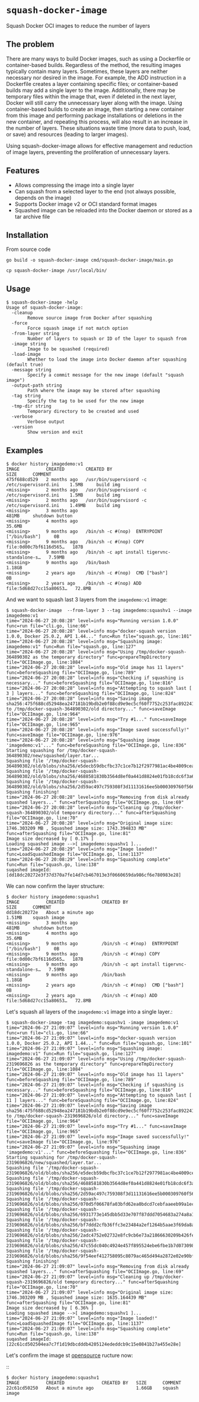 ``squash-docker-image``
==================

Squash Docker OCI images to reduce the number of layers

The problem
-----------


There are many ways to build Docker images, such as using a Dockerfile or container-based builds. Regardless of the method, the resulting images typically contain many layers. Sometimes, these layers are neither necessary nor desired in the image. For example, the ADD instruction in a Dockerfile creates a layer containing specific files; or container-based builds may add a single layer to the image. Additionally, there may be temporary files within the image that, even if deleted in the next layer, Docker will still carry the unnecessary layer along with the image. Using container-based builds to create an image, then starting a new container from this image and performing package installations or deletions in the new container, and repeating this process, will also result in an increase in the number of layers. These situations waste time (more data to push, load, or save) and resources (leading to larger images).

Using squash-docker-image allows for effective management and reduction of image layers, preventing the proliferation of unnecessary layers.

Features
--------

- Allows compressing the image into a single layer
- Can squash from a selected layer to the end (not always possible, depends on the image)
- Supports Docker image v2 or OCI standard format images
- Squashed image can be reloaded into the Docker daemon or stored as a tar archive file





Installation
------------

From source code

    go build -o squash-docker-image cmd/squash-docker-image/main.go
    
    cp squash-docker-image /usr/local/bin/



Usage
-----


    $ squash-docker-image -help
    Usage of squash-docker-image:
      -cleanup
            Remove source image from Docker after squashing
      -force
            Force squash image if not match option
      -from-layer string
            Number of layers to squash or ID of the layer to squash from
      -image string
            Image to be squashed (required)
      -load-image
            Whether to load the image into Docker daemon after squashing (default true)
      -message string
            Specify a commit message for the new image (default "squash image")
      -output-path string
            Path where the image may be stored after squashing
      -tag string
            Specify the tag to be used for the new image
      -tmp-dir string
            Temporary directory to be created and used
      -verbose
            Verbose output
      -version
            Show version and exit



Examples
--------

    $ docker history imagedemo:v1
    IMAGE          CREATED        CREATED BY                                      SIZE      COMMENT
    475f688cd529   2 months ago   /usr/bin/supervisord -c /etc/supervisord.ini    1.5MB     build img
    <missing>      2 months ago   /usr/bin/supervisord -c /etc/supervisord.ini    1.5MB     build img
    <missing>      2 months ago   /usr/bin/supervisord -c /etc/supervisord.ini    1.49MB    build img
    <missing>      3 months ago                                                   481MB     shutdown button
    <missing>      4 months ago                                                   35.6MB    
    <missing>      9 months ago   /bin/sh -c #(nop)  ENTRYPOINT ["/bin/bash"]     0B        
    <missing>      9 months ago   /bin/sh -c #(nop) COPY file:0d00c7bf6116d565…   187B      
    <missing>      9 months ago   /bin/sh -c apt install tigervnc-standalone-s…   7.59MB    
    <missing>      9 months ago   /bin/bash                                       1.18GB    
    <missing>      2 years ago    /bin/sh -c #(nop)  CMD ["bash"]                 0B        
    <missing>      2 years ago    /bin/sh -c #(nop) ADD file:5d68d27cc15a80653…   72.8MB 



And we want to squash last 3 layers from the ``imagedemo:v1`` image:



    $ squash-docker-image  --from-layer 3 --tag imagedemo:squashv1 --image imagedemo:v1
    time="2024-06-27 20:08:28" level=info msg="Running version 1.0.0" func=run file="cli.go, line:66"
    time="2024-06-27 20:08:28" level=info msg="docker-squash version 1.0.0, Docker 25.0.2, API 1.44..." func=Run file="squash.go, line:101"
    time="2024-06-27 20:08:28" level=info msg="Squashing image: imagedemo:v1" func=Run file="squash.go, line:127"
    time="2024-06-27 20:08:28" level=info msg="Using /tmp/docker-squash-364890302 as the temporary directory" func=prepareTmpDirectory file="OCIImage.go, line:1084"
    time="2024-06-27 20:08:28" level=info msg="Old image has 11 layers" func=beforeSquashing file="OCIImage.go, line:789"
    time="2024-06-27 20:08:28" level=info msg="Checking if squashing is necessary..." func=beforeSquashing file="OCIImage.go, line:816"
    time="2024-06-27 20:08:28" level=info msg="Attempting to squash last [ 3 ] layers..." func=beforeSquashing file="OCIImage.go, line:824"
    time="2024-06-27 20:08:28" level=info msg="Saving image sha256:475f688cd52948ea247181b19bdb2e0f88cd9e9ec5cf60f7752c253fac892241 to /tmp/docker-squash-364890302/old directory..." func=saveImage file="OCIImage.go, line:964"
    time="2024-06-27 20:08:28" level=info msg="Try #1..." func=saveImage file="OCIImage.go, line:965"
    time="2024-06-27 20:08:28" level=info msg="Image saved successfully!" func=saveImage file="OCIImage.go, line:976"
    time="2024-06-27 20:08:28" level=info msg="Squashing image 'imagedemo:v1'..." func=beforeSquashing file="OCIImage.go, line:836"
    Starting squashing for /tmp/docker-squash-364890302/new/squashed/layer.tar...
    Squashing file '/tmp/docker-squash-364890302/old/blobs/sha256/e5decb59dbcfbc37c1ce7b12f2977981ac4be4009cea1b4506e7c4261c030570'...
    Squashing file '/tmp/docker-squash-364890302/old/blobs/sha256/4688581830b3564d8ef0a441d8824e01fb18cdc6f3a642333a50a40436fe1d46'...
    Squashing file '/tmp/docker-squash-364890302/old/blobs/sha256/2d59ac497c759308f3d11131616ee5b000309760f56696215370f1756b555c4b'...
    Squashing finishing!
    time="2024-06-27 20:08:28" level=info msg="Removing from disk already squashed layers..." func=afterSquashing file="OCIImage.go, line:69"
    time="2024-06-27 20:08:28" level=info msg="Cleaning up /tmp/docker-squash-364890302/old temporary directory..." func=afterSquashing file="OCIImage.go, line:70"
    time="2024-06-27 20:08:28" level=info msg="Original image size: 1746.303209 MB , Squashed image size: 1743.394833 MB" func=afterSquashing file="OCIImage.go, line:81"
    Image size decreased by [ 0.17% ]
    Loading squashed image -->[ imagedemo:squashv1 ]...
    time="2024-06-27 20:08:29" level=info msg="Image loaded!" func=LoadSquashedImage file="OCIImage.go, line:1137"
    time="2024-06-27 20:08:29" level=info msg="Squashing complete" func=Run file="squash.go, line:138"
    suqashed imageId: [dd18dc20272e3f37d370a7fe14d7cb467013e3f0660659da986cf6e780983e28] 

We can now confirm the layer structure:


    $ docker history imagedemo:squashv1 
    IMAGE          CREATED              CREATED BY                                      SIZE      COMMENT
    dd18dc20272e   About a minute ago                                                   1.51MB    squash image
    <missing>      3 months ago                                                         481MB     shutdown button
    <missing>      4 months ago                                                         35.6MB    
    <missing>      9 months ago         /bin/sh -c #(nop)  ENTRYPOINT ["/bin/bash"]     0B        
    <missing>      9 months ago         /bin/sh -c #(nop) COPY file:0d00c7bf6116d565…   187B      
    <missing>      9 months ago         /bin/sh -c apt install tigervnc-standalone-s…   7.59MB    
    <missing>      9 months ago         /bin/bash                                       1.18GB    
    <missing>      2 years ago          /bin/sh -c #(nop)  CMD ["bash"]                 0B        
    <missing>      2 years ago          /bin/sh -c #(nop) ADD file:5d68d27cc15a80653…   72.8MB   


Let's squash all layers of the `imagedemo:v1` image into a single layer.:


    $ squash-docker-image -tag imagedemo:squashv1 -image imagedemo:v1
    time="2024-06-27 21:09:07" level=info msg="Running version 1.0.0" func=run file="cli.go, line:66"
    time="2024-06-27 21:09:07" level=info msg="docker-squash version 1.0.0, Docker 25.0.2, API 1.44..." func=Run file="squash.go, line:101"
    time="2024-06-27 21:09:07" level=info msg="Squashing image: imagedemo:v1" func=Run file="squash.go, line:127"
    time="2024-06-27 21:09:07" level=info msg="Using /tmp/docker-squash-2319696826 as the temporary directory" func=prepareTmpDirectory file="OCIImage.go, line:1084"
    time="2024-06-27 21:09:07" level=info msg="Old image has 11 layers" func=beforeSquashing file="OCIImage.go, line:789"
    time="2024-06-27 21:09:07" level=info msg="Checking if squashing is necessary..." func=beforeSquashing file="OCIImage.go, line:816"
    time="2024-06-27 21:09:07" level=info msg="Attempting to squash last [ 11 ] layers..." func=beforeSquashing file="OCIImage.go, line:824"
    time="2024-06-27 21:09:07" level=info msg="Saving image sha256:475f688cd52948ea247181b19bdb2e0f88cd9e9ec5cf60f7752c253fac892241 to /tmp/docker-squash-2319696826/old directory..." func=saveImage file="OCIImage.go, line:964"
    time="2024-06-27 21:09:07" level=info msg="Try #1..." func=saveImage file="OCIImage.go, line:965"
    time="2024-06-27 21:09:07" level=info msg="Image saved successfully!" func=saveImage file="OCIImage.go, line:976"
    time="2024-06-27 21:09:07" level=info msg="Squashing image 'imagedemo:v1'..." func=beforeSquashing file="OCIImage.go, line:836"
    Starting squashing for /tmp/docker-squash-2319696826/new/squashed/layer.tar...
    Squashing file '/tmp/docker-squash-2319696826/old/blobs/sha256/e5decb59dbcfbc37c1ce7b12f2977981ac4be4009cea1b4506e7c4261c030570'...
    Squashing file '/tmp/docker-squash-2319696826/old/blobs/sha256/4688581830b3564d8ef0a441d8824e01fb18cdc6f3a642333a50a40436fe1d46'...
    Squashing file '/tmp/docker-squash-2319696826/old/blobs/sha256/2d59ac497c759308f3d11131616ee5b000309760f56696215370f1756b555c4b'...
    Squashing file '/tmp/docker-squash-2319696826/old/blobs/sha256/070d5f06678fa03bfd62ea0bdcd7cebfaaeeb99a1ec99598d870c33ebd27148f'...
    Squashing file '/tmp/docker-squash-2319696826/old/blobs/sha256/6931773e145dbb5d33e707f87ddd7054683a274a8a1eb3b12313a1c3d92fe91f'...
    Squashing file '/tmp/docker-squash-2319696826/old/blobs/sha256/bf7ddd2cfb36ffc3e23484a2ef1264b5aae3f69da8a564e041e102c6ab36bdd0'...
    Squashing file '/tmp/docker-squash-2319696826/old/blobs/sha256/2adc4752e02732e8fc9cb6e73a21866630209b426fed5bff7681891a3e608460'...
    Squashing file '/tmp/docker-squash-2319696826/old/blobs/sha256/47c55dc040c4924e457f895524ebe6fbe1b7d07309869b20b81faf7cc1338f08'...
    Squashing file '/tmp/docker-squash-2319696826/old/blobs/sha256/9f54eef412758095c8079ac465d494a2872e02e90bf1fb5f12a1641c0d1bb78b'...
    Squashing finishing!
    time="2024-06-27 21:09:07" level=info msg="Removing from disk already squashed layers..." func=afterSquashing file="OCIImage.go, line:69"
    time="2024-06-27 21:09:07" level=info msg="Cleaning up /tmp/docker-squash-2319696826/old temporary directory..." func=afterSquashing file="OCIImage.go, line:70"
    time="2024-06-27 21:09:07" level=info msg="Original image size: 1746.303209 MB , Squashed image size: 1635.164439 MB" func=afterSquashing file="OCIImage.go, line:81"
    Image size decreased by [ 6.36% ]
    Loading squashed image -->[ imagedemo:squashv1 ]...
    time="2024-06-27 21:09:07" level=info msg="Image loaded!" func=LoadSquashedImage file="OCIImage.go, line:1137"
    time="2024-06-27 21:09:07" level=info msg="Squashing complete" func=Run file="squash.go, line:138"
    suqashed imageId: [22c61cd502504ea7c7f1d19dbcdddb4205124ededdcb9c15e0841b27a455e28e]

Let's confirm the image st [opensource](..\opensource) ructure now:

::

    $ docker history imagedemo:squashv1
    IMAGE          CREATED              CREATED BY   SIZE      COMMENT
    22c61cd50250   About a minute ago                1.66GB    squash image